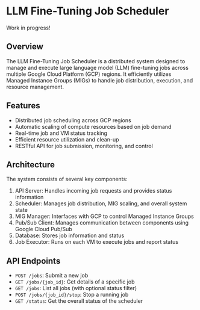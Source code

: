 # LLM Fine-Tuning Job Scheduler

Work in progress!

## Overview

The LLM Fine-Tuning Job Scheduler is a distributed system designed to manage and execute large language model (LLM) 
fine-tuning jobs across multiple Google Cloud Platform (GCP) regions. It efficiently utilizes 
Managed Instance Groups (MIGs) to handle job distribution, execution, and resource management.

## Features

- Distributed job scheduling across GCP regions
- Automatic scaling of compute resources based on job demand
- Real-time job and VM status tracking
- Efficient resource utilization and clean-up
- RESTful API for job submission, monitoring, and control

## Architecture

The system consists of several key components:

1. API Server: Handles incoming job requests and provides status information
2. Scheduler: Manages job distribution, MIG scaling, and overall system state
3. MIG Manager: Interfaces with GCP to control Managed Instance Groups
4. Pub/Sub Client: Manages communication between components using Google Cloud Pub/Sub
5. Database: Stores job information and status
6. Job Executor: Runs on each VM to execute jobs and report status

## API Endpoints

- `POST /jobs`: Submit a new job
- `GET /jobs/{job_id}`: Get details of a specific job
- `GET /jobs`: List all jobs (with optional status filter)
- `POST /jobs/{job_id}/stop`: Stop a running job
- `GET /status`: Get the overall status of the scheduler